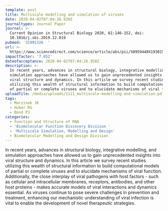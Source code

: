 ```yaml
---
template: post
title: Multiscale modelling and simulation of viruses
date: 2020-04-02T07:04:26.939Z
journaltypes: Journal Paper
journal: >-
  Current Opinion in Structural Biology 2020, 61:146-152, doi:
  10.1016/j.sbi.2019.12.019 
pubmed: '31991326  '
url: >-
  https://www.sciencedirect.com/science/article/abs/pii/S0959440X19301587?via%3Dihub
impactfactor: '7.052'
dateofacceptance: 2020-04-02T07:04:26.950Z
description: >-
  In recent years, advances in structural biology, integrative modelling, and
  simulation approaches have allowed us to gain unprecedented insights into
  viral structure and dynamics. In this article we survey recent studies
  utilizing this wealth of structural information to build computational models
  of partial or complete viruses and to elucidate mechanisms of viral function. 
uploadfile: /media/uploads/1111_multiscale-modelling-and-simulation.pdf
tags:
  - Marzinek JK
  - Huber RG
  - Bond PJ
categories:
  - Function and Structure of RNA
  - 'Biomolecular Function Discovery Division '
  - 'Multiscale Simulation, Modelling and Design'
  - Biomolecular Modelling and Design Division
---
```

<!--StartFragment-->

In recent years, advances in structural biology, integrative modelling, and simulation approaches have allowed us to gain unprecedented insights into viral structure and dynamics. In this article we survey recent studies utilizing this wealth of structural information to build computational models of partial or complete viruses and to elucidate mechanisms of viral function. Additionally, the close interplay of viral pathogens with host factors - such as cellular and intracellular membranes, receptors, antibodies, and other host proteins - makes accurate models of viral interactions and dynamics essential. As viruses continue to pose severe challenges in prevention and treatment, enhancing our mechanistic understanding of viral infection is vital to enable the development of novel therapeutic strategies.

<!--EndFragment-->
